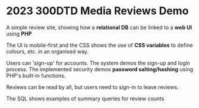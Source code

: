 # 2023 300DTD Media Reviews Demo

A simple review site, showing how a **relational DB** can be linked to a **web UI** using **PHP**

The UI is mobile-first and the CSS shows the use of **CSS variables** to define colours, etc. in an organised way.

Users can 'sign-up' for accounts. The system demos the sign-up and login process. The implemented security demos **password salting/hashing** using PHP's built-in functions.

Reviews can be read by all, but users need to sign-in to leave reviews.

The SQL shows examples of summary queries for review counts
